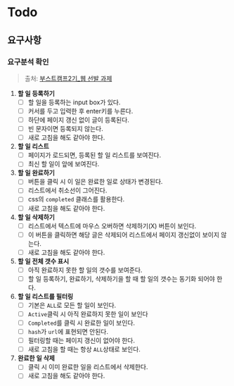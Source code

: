 # Todo

## 요구사항

### 요구분석 확인
>출처: [부스트캠프2기_웹 선발 과제](https://github.com/connect-boostcamp/todolist)
1. **할 일 등록하기**
	- [ ] 할 일을 등록하는 input box가 있다.
	- [ ] 커서를 두고 입력한 후 enter키를 누른다.
	- [ ] 하단에 페이지 갱신 없이 글이 등록된다.
	- [ ] 빈 문자이면 등록되지 않는다.
	- [ ] 새로 고침을 해도 같아야 한다.
2. **할 일 리스트**
	- [ ] 페이지가 로드되면, 등록된 할 일 리스트를 보여진다.
	- [ ] 최신 할 일이 앞에 보여진다.
3. **할 일 완료하기**
	- [ ] 버튼을 클릭 시 이 일은 완료한 일로 상태가 변경된다.
	- [ ] 리스트에서 취소선이 그어진다.
	- [ ] css의 `completed` 클래스를 활용한다.
	- [ ] 새로 고침을 해도 같아야 한다.
5. **할 일 삭제하기**
	- [ ] 리스트에서 텍스트에 마우스 오버하면 삭제하기(X) 버튼이 보인다. 
	- [ ] 이 버튼을 클릭하면 해당 글은 삭제되어 리스트에서 페이지 갱신없이 보이지 않는다.
	- [ ] 새로 고침을 해도 같아야 한다.
6. **할 일 전체 갯수 표시**
	- [ ] 아직 완료하지 못한 할 일의 갯수를 보여준다.
	- [ ] 할 일 등록하기, 완료하기, 삭제하기을 할 때 할 일의 갯수는 동기화 되어야 한다.
7. **할 일 리스트를 필터링**
	- [ ] 기본은 `ALL`로 모든 할 일이 보인다.
	- [ ] `Active`클릭 시 아직 완료하지 못한 일이 보인다
	- [ ] `Completed`를 클릭 시 완료한 일이 보인다.
	- [ ] `hash`가 `url`에 표현되면 안된다.
	- [ ] 필터링할 때는 페이지 갱신이 없어야 한다.
	- [ ] 새로 고침을 할 때는 항상 `ALL`상태로 보인다.
8. **완료한 일 삭제**
	- [ ] 클릭 시 이미 완료한 일을 리스트에서 삭제한다.
	- [ ] 새로 고침을 해도 같아야 한다.
